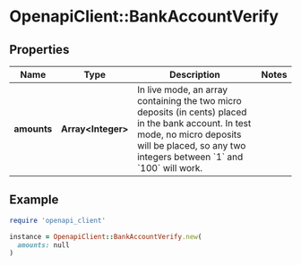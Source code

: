 # OpenapiClient::BankAccountVerify

## Properties

| Name | Type | Description | Notes |
| ---- | ---- | ----------- | ----- |
| **amounts** | **Array&lt;Integer&gt;** | In live mode, an array containing the two micro deposits (in cents) placed in the bank account. In test mode, no micro deposits will be placed, so any two integers between &#x60;1&#x60; and &#x60;100&#x60; will work. |  |

## Example

```ruby
require 'openapi_client'

instance = OpenapiClient::BankAccountVerify.new(
  amounts: null
)
```

